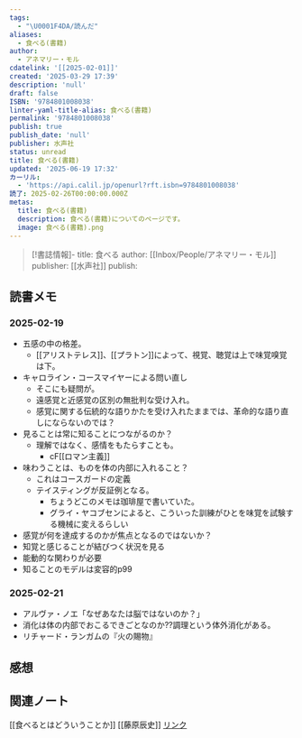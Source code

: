```yaml
---
tags:
  - "\U0001F4DA/読んだ"
aliases:
  - 食べる(書籍)
author:
  - アネマリー・モル
cdatelink: '[[2025-02-01]]'
created: '2025-03-29 17:39'
description: 'null'
draft: false
ISBN: '9784801008038'
linter-yaml-title-alias: 食べる(書籍)
permalink: '9784801008038'
publish: true
publish_date: 'null'
publisher: 水声社
status: unread
title: 食べる(書籍)
updated: '2025-06-19 17:32'
カーリル:
  - 'https://api.calil.jp/openurl?rft.isbn=9784801008038'
読了: 2025-02-26T00:00:00.000Z
metas:
  title: 食べる(書籍)
  description: 食べる(書籍)についてのページです。
  image: 食べる(書籍).png
---
```

>[!書誌情報]-
>title: 食べる
>author: [[Inbox/People/アネマリー・モル]]
>publisher: [[水声社]]
>publish: 




## 読書メモ
### 2025-02-19
- 五感の中の格差。
	- [[アリストテレス]]、[[プラトン]]によって、視覚、聴覚は上で味覚嗅覚は下。
- キャロライン・コースマイヤーによる問い直し
	- そこにも疑問が。
	- 遠感覚と近感覚の区別の無批判な受け入れ。
	- 感覚に関する伝統的な語りかたを受け入れたままでは、革命的な語り直しにならないのでは？
- 見ることは常に知ることにつながるのか？
	- 理解ではなく、感情をもたらすことも。
		- cF[[ロマン主義]]
- 味わうことは、ものを体の内部に入れること？
	- これはコースガードの定義
	- テイスティングが反証例となる。
		- ちょうどこのメモは珈琲屋で書いていた。
		- グライ・ヤコブセンによると、こういった訓練がひとを味覚を試験する機械に変えるらしい
- 感覚が何を達成するのかが焦点となるのではないか？
- 知覚と感じることが結びつく状況を見る
- 能動的な関わりが必要
- 知ることのモデルは変容的p99
### 2025-02-21
- アルヴァ・ノエ「なぜあなたは脳ではないのか？」
- 消化は体の内部でおこるできごとなのか??調理という体外消化がある。
- リチャード・ランガムの『火の賜物』
## 感想
## 関連ノート
[[食べるとはどういうことか]]
[[藤原辰史]]
<a href="https://asadaame5121.net/9784801008038" class="u-url">リンク</a>
